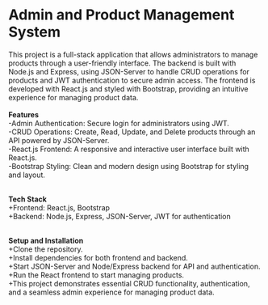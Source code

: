 <h1>Admin and Product Management System</h1>
This project is a full-stack application that allows administrators to manage products through a user-friendly interface. The backend is built with Node.js and Express, using JSON-Server to handle CRUD operations for products and JWT authentication to secure admin access. The frontend is developed with React.js and styled with Bootstrap, providing an intuitive experience for managing product data.
<br/><br/>
<b>Features</b><br/>
-Admin Authentication: Secure login for administrators using JWT.<br/>
-CRUD Operations: Create, Read, Update, and Delete products through an API powered by JSON-Server.<br/>
-React.js Frontend: A responsive and interactive user interface built with React.js.<br/>
-Bootstrap Styling: Clean and modern design using Bootstrap for styling and layout.<br/><br/>

<b>Tech Stack</b><br/>
+Frontend: React.js, Bootstrap<br/>
+Backend: Node.js, Express, JSON-Server, JWT for authentication<br/><br/>

<b>Setup and Installation</b><br/>
+Clone the repository.<br/>
+Install dependencies for both frontend and backend.<br/>
+Start JSON-Server and Node/Express backend for API and authentication.<br/>
+Run the React frontend to start managing products.<br/>
+This project demonstrates essential CRUD functionality, authentication, and a seamless admin experience for managing product data.
